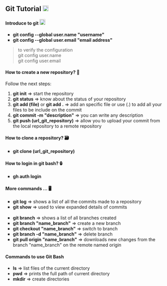 ## Git Tutorial <img width="18" src="https://user-images.githubusercontent.com/81395358/153473124-e573c5a9-4ba9-4e49-935e-e451894399a0.png">
#### Introduce to git <img width="18" src="https://user-images.githubusercontent.com/81395358/153481179-3f20a698-7f94-41d5-b012-f6ec33ef323a.png">
<ul type="square">
  <li><b>git config --global user.name "username"</b></li>
  <li><b>git config --global user.email "email address"</b></li>
</ul>

> to verify the configuration <br>
git config user.name <br>
git config user.email

#### How to create a new repository? 📁
Follow the next steps: <br>
<ol>
  <li><b> git init</b> => start the repository</li>
  <li><b> git status</b> => know about the status of your repository</li>
  <li><b> git add (file)</b> or <b>git add .</b> => add an specific file or use (.) to add all your files to be include on the commit</li>
  <li><b> git commit -m "description"</b> => you can write any description</li>
  <li><b> git push (url_git_repository)</b> => allow you to upload your commit from the local repository to a remote repository</li>
</ol>

#### How to clone a repository? 🗃️
<ul type="square">
  <li><b>git clone (url_git_repository)</b></li>
</ul>

#### How to login in git bash? 🔒
<ul type="square">
  <li><b>gh auth login</b></li>
</ul>

#### More commands ... 🖥️
<ul type="square">
  <li><b>git log</b> => shows a list of all the commits made to a repository</li>
  <li><b>git show</b> => used to view expanded details of commits</li>
  <br>
  <li><b>git branch</b> => shows a list of all branches created</li>
  <li><b>git branch "name_branch"</b> => create a new branch</li>
  <li><b>git checkout "name_branch"</b> => switch to branch</li>
  <li><b>git branch -d "name_branch"</b> => delete branch</li>
  <li><b>git pull origin "name_branch"</b> => downloads new changes from the branch "name_branch" on the remote named origin</li>
</ul>

#### Commands to use Git Bash
<ul>
  <li><b>ls</b> => list files of the current directory</li>
  <li><b>pwd</b> => prints the full path of current directory</li>
  <li><b>mkdir</b> => create directories</li>
</ul>
